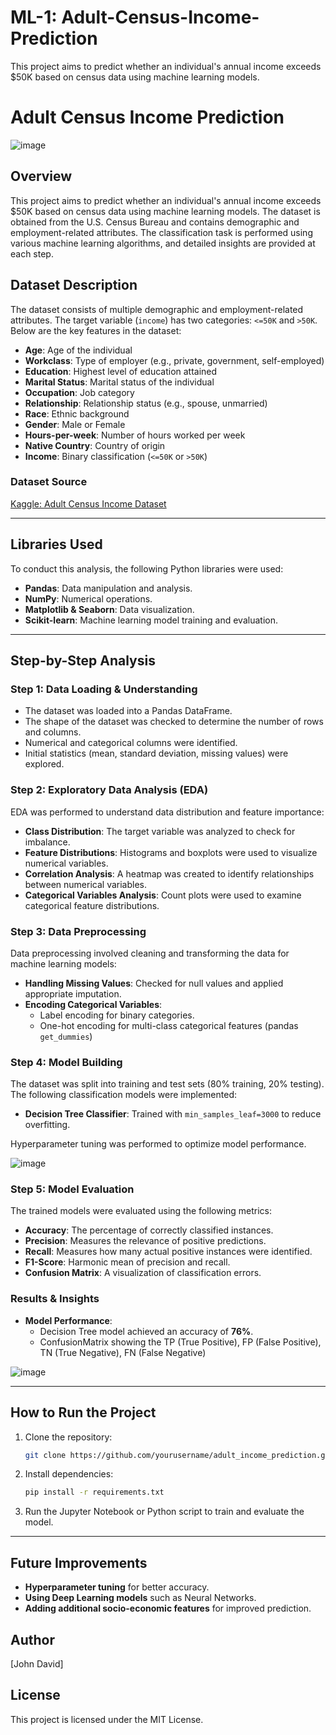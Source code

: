 # ML-1: Adult-Census-Income-Prediction
This project aims to predict whether an individual's annual income exceeds $50K based on census data using machine learning models. 

# Adult Census Income Prediction

![image](https://github.com/user-attachments/assets/57c95162-c710-40ef-b9fe-30f4bc6a08fb)

## Overview
This project aims to predict whether an individual's annual income exceeds $50K based on census data using machine learning models. The dataset is obtained from the U.S. Census Bureau and contains demographic and employment-related attributes. The classification task is performed using various machine learning algorithms, and detailed insights are provided at each step.

## Dataset Description
The dataset consists of multiple demographic and employment-related attributes. The target variable (`income`) has two categories: `<=50K` and `>50K`. Below are the key features in the dataset:

- **Age**: Age of the individual
- **Workclass**: Type of employer (e.g., private, government, self-employed)
- **Education**: Highest level of education attained
- **Marital Status**: Marital status of the individual
- **Occupation**: Job category
- **Relationship**: Relationship status (e.g., spouse, unmarried)
- **Race**: Ethnic background
- **Gender**: Male or Female
- **Hours-per-week**: Number of hours worked per week
- **Native Country**: Country of origin
- **Income**: Binary classification (`<=50K` or `>50K`)

### Dataset Source
[Kaggle: Adult Census Income Dataset](https://www.kaggle.com/datasets/lovishbansal123/adult-census-income)

---

## Libraries Used
To conduct this analysis, the following Python libraries were used:

- **Pandas**: Data manipulation and analysis.
- **NumPy**: Numerical operations.
- **Matplotlib & Seaborn**: Data visualization.
- **Scikit-learn**: Machine learning model training and evaluation.

---

## Step-by-Step Analysis

### Step 1: Data Loading & Understanding
- The dataset was loaded into a Pandas DataFrame.
- The shape of the dataset was checked to determine the number of rows and columns.
- Numerical and categorical columns were identified.
- Initial statistics (mean, standard deviation, missing values) were explored.

### Step 2: Exploratory Data Analysis (EDA)
EDA was performed to understand data distribution and feature importance:

- **Class Distribution**: The target variable was analyzed to check for imbalance.
- **Feature Distributions**: Histograms and boxplots were used to visualize numerical variables.
- **Correlation Analysis**: A heatmap was created to identify relationships between numerical variables.
- **Categorical Variables Analysis**: Count plots were used to examine categorical feature distributions.

### Step 3: Data Preprocessing
Data preprocessing involved cleaning and transforming the data for machine learning models:

- **Handling Missing Values**: Checked for null values and applied appropriate imputation.
- **Encoding Categorical Variables**:
  - Label encoding for binary categories.
  - One-hot encoding for multi-class categorical features (pandas `get_dummies`)

### Step 4: Model Building
The dataset was split into training and test sets (80% training, 20% testing). The following classification models were implemented:

- **Decision Tree Classifier**: Trained with `min_samples_leaf=3000` to reduce overfitting.

Hyperparameter tuning was performed to optimize model performance.

![image](https://github.com/user-attachments/assets/ff066469-935c-4b2e-aeb9-d2a5d4d9fc08)


### Step 5: Model Evaluation
The trained models were evaluated using the following metrics:

- **Accuracy**: The percentage of correctly classified instances.
- **Precision**: Measures the relevance of positive predictions.
- **Recall**: Measures how many actual positive instances were identified.
- **F1-Score**: Harmonic mean of precision and recall.
- **Confusion Matrix**: A visualization of classification errors.

### Results & Insights
- **Model Performance**:
  - Decision Tree model achieved an accuracy of **76%**.
  - ConfusionMatrix showing the TP (True Positive), FP (False Positive), TN (True Negative), FN (False Negative)

![image](https://github.com/user-attachments/assets/2acaa9f7-bd28-4fbe-99e0-a906a95456ba)


---

## How to Run the Project
1. Clone the repository:
   ```bash
   git clone https://github.com/yourusername/adult_income_prediction.git
   ```
2. Install dependencies:
   ```bash
   pip install -r requirements.txt
   ```
3. Run the Jupyter Notebook or Python script to train and evaluate the model.

---

## Future Improvements
- **Hyperparameter tuning** for better accuracy.
- **Using Deep Learning models** such as Neural Networks.
- **Adding additional socio-economic features** for improved prediction.

## Author
[John David]

## License
This project is licensed under the MIT License.
